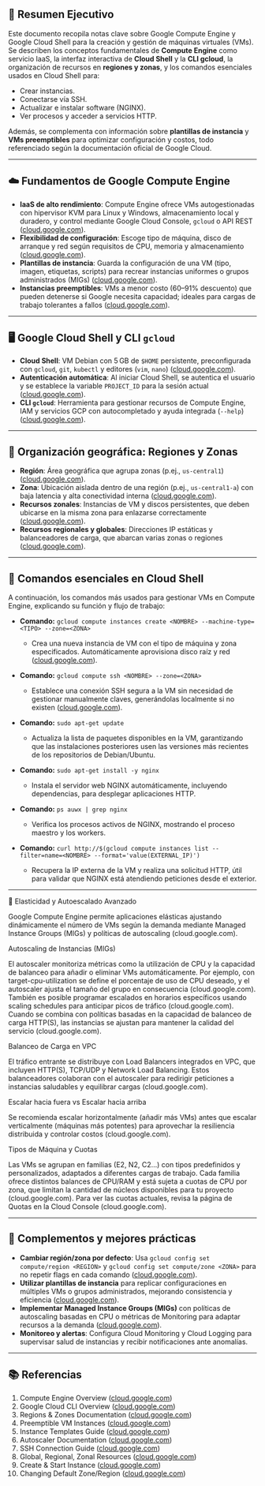 ## 🧠 Resumen Ejecutivo
Este documento recopila notas clave sobre Google Compute Engine y Google Cloud Shell para la creación y gestión de máquinas virtuales (VMs). Se describen los conceptos fundamentales de **Compute Engine** como servicio IaaS, la interfaz interactiva de **Cloud Shell** y la **CLI gcloud**, la organización de recursos en **regiones y zonas**, y los comandos esenciales usados en Cloud Shell para:
- Crear instancias.
- Conectarse vía SSH.
- Actualizar e instalar software (NGINX).
- Ver procesos y acceder a servicios HTTP.

Además, se complementa con información sobre **plantillas de instancia** y **VMs preemptibles** para optimizar configuración y costos, todo referenciado según la documentación oficial de Google Cloud.

---

## ☁️ Fundamentos de Google Compute Engine
- **IaaS de alto rendimiento**: Compute Engine ofrece VMs autogestionadas con hipervisor KVM para Linux y Windows, almacenamiento local y duradero, y control mediante Google Cloud Console, `gcloud` o API REST ([cloud.google.com](https://cloud.google.com/compute/docs/overview?utm_source=chatgpt.com)).
- **Flexibilidad de configuración**: Escoge tipo de máquina, disco de arranque y red según requisitos de CPU, memoria y almacenamiento ([cloud.google.com](https://cloud.google.com/compute/docs/overview?utm_source=chatgpt.com)).
- **Plantillas de instancia**: Guarda la configuración de una VM (tipo, imagen, etiquetas, scripts) para recrear instancias uniformes o grupos administrados (MIGs) ([cloud.google.com](https://cloud.google.com/compute/docs/instance-templates?utm_source=chatgpt.com)).
- **Instancias preemptibles**: VMs a menor costo (60–91% descuento) que pueden detenerse si Google necesita capacidad; ideales para cargas de trabajo tolerantes a fallos ([cloud.google.com](https://cloud.google.com/compute/docs/instances/preemptible?utm_source=chatgpt.com)).

---

## 🖥️ Google Cloud Shell y CLI `gcloud`
- **Cloud Shell**: VM Debian con 5 GB de `$HOME` persistente, preconfigurada con `gcloud`, `git`, `kubectl` y editores (`vim`, `nano`) ([cloud.google.com](https://cloud.google.com/sdk/gcloud?utm_source=chatgpt.com)).
- **Autenticación automática**: Al iniciar Cloud Shell, se autentica el usuario y se establece la variable `PROJECT_ID` para la sesión actual ([cloud.google.com](https://cloud.google.com/sdk/gcloud?utm_source=chatgpt.com)).
- **CLI `gcloud`**: Herramienta para gestionar recursos de Compute Engine, IAM y servicios GCP con autocompletado y ayuda integrada (`--help`) ([cloud.google.com](https://cloud.google.com/sdk/gcloud?utm_source=chatgpt.com)).

---

## 📍 Organización geográfica: Regiones y Zonas
- **Región**: Área geográfica que agrupa zonas (p.ej., `us-central1`) ([cloud.google.com](https://cloud.google.com/compute/docs/regions-zones?utm_source=chatgpt.com)).
- **Zona**: Ubicación aislada dentro de una región (p.ej., `us-central1-a`) con baja latencia y alta conectividad interna ([cloud.google.com](https://cloud.google.com/compute/docs/regions-zones?utm_source=chatgpt.com)).
- **Recursos zonales**: Instancias de VM y discos persistentes, que deben ubicarse en la misma zona para enlazarse correctamente ([cloud.google.com](https://cloud.google.com/compute/docs/regions-zones?utm_source=chatgpt.com)).
- **Recursos regionales y globales**: Direcciones IP estáticas y balanceadores de carga, que abarcan varias zonas o regiones ([cloud.google.com](https://cloud.google.com/compute/docs/regions-zones/global-regional-zonal-resources?utm_source=chatgpt.com)).

---

## 🚀 Comandos esenciales en Cloud Shell
A continuación, los comandos más usados para gestionar VMs en Compute Engine, explicando su función y flujo de trabajo:

- **Comando:** `gcloud compute instances create <NOMBRE> --machine-type=<TIPO> --zone=<ZONA>`
  - Crea una nueva instancia de VM con el tipo de máquina y zona especificados. Automáticamente aprovisiona disco raíz y red ([cloud.google.com](https://cloud.google.com/compute/docs/autoscaler?utm_source=chatgpt.com)).

- **Comando:** `gcloud compute ssh <NOMBRE> --zone=<ZONA>`
  - Establece una conexión SSH segura a la VM sin necesidad de gestionar manualmente claves, generándolas localmente si no existen ([cloud.google.com](https://cloud.google.com/compute/docs/overview?hl=zh-TW&utm_source=chatgpt.com)).

- **Comando:** `sudo apt-get update`
  - Actualiza la lista de paquetes disponibles en la VM, garantizando que las instalaciones posteriores usen las versiones más recientes de los repositorios de Debian/Ubuntu.

- **Comando:** `sudo apt-get install -y nginx`
  - Instala el servidor web NGINX automáticamente, incluyendo dependencias, para desplegar aplicaciones HTTP.

- **Comando:** `ps auwx | grep nginx`
  - Verifica los procesos activos de NGINX, mostrando el proceso maestro y los workers.

- **Comando:** `curl http://$(gcloud compute instances list --filter=name=<NOMBRE> --format='value(EXTERNAL_IP)')`
  - Recupera la IP externa de la VM y realiza una solicitud HTTP, útil para validar que NGINX está atendiendo peticiones desde el exterior.


---


🔄 Elasticidad y Autoescalado Avanzado

Google Compute Engine permite aplicaciones elásticas ajustando dinámicamente el número de VMs según la demanda mediante Managed Instance Groups (MIGs) y políticas de autoscaling (cloud.google.com).

Autoscaling de Instancias (MIGs)

El autoscaler monitoriza métricas como la utilización de CPU y la capacidad de balanceo para añadir o eliminar VMs automáticamente. Por ejemplo, con target-cpu-utilization se define el porcentaje de uso de CPU deseado, y el autoscaler ajusta el tamaño del grupo en consecuencia (cloud.google.com).
También es posible programar escalados en horarios específicos usando scaling schedules para anticipar picos de tráfico (cloud.google.com). Cuando se combina con políticas basadas en la capacidad de balanceo de carga HTTP(S), las instancias se ajustan para mantener la calidad del servicio (cloud.google.com).

Balanceo de Carga en VPC

El tráfico entrante se distribuye con Load Balancers integrados en VPC, que incluyen HTTP(S), TCP/UDP y Network Load Balancing. Estos balanceadores colaboran con el autoscaler para redirigir peticiones a instancias saludables y equilibrar cargas (cloud.google.com).

Escalar hacia fuera vs Escalar hacia arriba

Se recomienda escalar horizontalmente (añadir más VMs) antes que escalar verticalmente (máquinas más potentes) para aprovechar la resiliencia distribuida y controlar costos (cloud.google.com).

Tipos de Máquina y Cuotas

Las VMs se agrupan en familias (E2, N2, C2…) con tipos predefinidos y personalizados, adaptados a diferentes cargas de trabajo. Cada familia ofrece distintos balances de CPU/RAM y está sujeta a cuotas de CPU por zona, que limitan la cantidad de núcleos disponibles para tu proyecto (cloud.google.com). Para ver las cuotas actuales, revisa la página de Quotas en la Cloud Console (cloud.google.com).

---

## 🔧 Complementos y mejores prácticas
- **Cambiar región/​zona por defecto**: Usa `gcloud config set compute/region <REGION>` y `gcloud config set compute/zone <ZONA>` para no repetir flags en cada comando ([cloud.google.com](https://cloud.google.com/compute/docs/regions-zones/changing-default-zone-region?utm_source=chatgpt.com)).
- **Utilizar plantillas de instancia** para replicar configuraciones en múltiples VMs o grupos administrados, mejorando consistencia y eficiencia ([cloud.google.com](https://cloud.google.com/compute/docs/instance-templates/create-instance-templates?utm_source=chatgpt.com)).
- **Implementar Managed Instance Groups (MIGs)** con políticas de autoscaling basadas en CPU o métricas de Monitoring para adaptar recursos a la demanda ([cloud.google.com](https://cloud.google.com/compute/docs/autoscaler?utm_source=chatgpt.com)).
- **Monitoreo y alertas**: Configura Cloud Monitoring y Cloud Logging para supervisar salud de instancias y recibir notificaciones ante anomalías.

---

## 📚 Referencias
1. Compute Engine Overview ([cloud.google.com](https://cloud.google.com/compute/docs/overview?utm_source=chatgpt.com))  
2. Google Cloud CLI Overview ([cloud.google.com](https://cloud.google.com/sdk/gcloud?utm_source=chatgpt.com))  
3. Regions & Zones Documentation ([cloud.google.com](https://cloud.google.com/compute/docs/regions-zones?utm_source=chatgpt.com))  
4. Preemptible VM Instances ([cloud.google.com](https://cloud.google.com/compute/docs/instances/preemptible?utm_source=chatgpt.com))  
5. Instance Templates Guide ([cloud.google.com](https://cloud.google.com/compute/docs/instance-templates?utm_source=chatgpt.com))  
6. Autoscaler Documentation ([cloud.google.com](https://cloud.google.com/compute/docs/autoscaler?utm_source=chatgpt.com))  
7. SSH Connection Guide ([cloud.google.com](https://cloud.google.com/compute/docs/overview?hl=zh-TW&utm_source=chatgpt.com))  
8. Global, Regional, Zonal Resources ([cloud.google.com](https://cloud.google.com/compute/docs/regions-zones/global-regional-zonal-resources?utm_source=chatgpt.com))  
9. Create & Start Instance ([cloud.google.com](https://cloud.google.com/compute/docs/autoscaler?utm_source=chatgpt.com))  
10. Changing Default Zone/Region ([cloud.google.com](https://cloud.google.com/compute/docs/regions-zones/changing-default-zone-region?utm_source=chatgpt.com))

